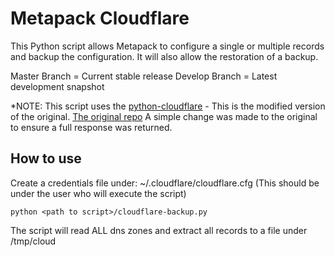 # Metapack Cloudflare

This Python script allows Metapack to configure a single or multiple records and backup the configuration.
It will also allow the restoration of a backup.

Master Branch = Current stable release
Develop Branch = Latest development snapshot

*NOTE: This script uses the [python-cloudflare](https://github.com/f1gjam/python-cloudflare) - This is the modified version of the original.
[The original repo](https://github.com/cloudflare/python-cloudflare)
A simple change was made to the original to ensure a full response was returned.

## How to use ##

Create a credentials file under: ~/.cloudflare/cloudflare.cfg (This should be under the user who will execute the script)

`python <path to script>/cloudflare-backup.py`

The script will read ALL dns zones and extract all records to a file under /tmp/cloud